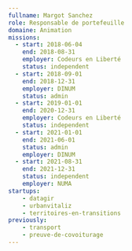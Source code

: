 ```yaml
---
fullname: Margot Sanchez
role: Responsable de portefeuille
domaine: Animation
missions:
  - start: 2018-06-04
    end: 2018-08-31
    employer: Codeurs en Liberté
    status: independent
  - start: 2018-09-01
    end: 2018-12-31
    employer: DINUM
    status: admin
  - start: 2019-01-01
    end: 2020-12-31
    employer: Codeurs en Liberté
    status: independent
  - start: 2021-01-01
    end: 2021-06-01
    status: admin
    employer: DINUM
  - start: 2021-08-31
    end: 2021-12-31
    status: independent
    employer: NUMA
startups:
    - datagir
    - urbanvitaliz
    - territoires-en-transitions
previously:
    - transport
    - preuve-de-covoiturage
---
```

